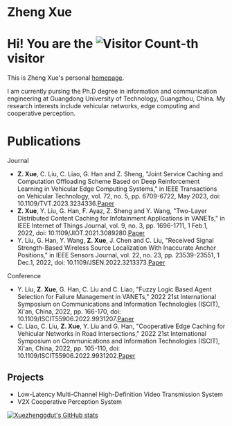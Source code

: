 
# Zheng Xue

Hi! You are the ![Visitor Count](https://profile-counter.glitch.me/Xuezhenggdut/count.svg)-th visitor
======
This is Zheng Xue's personal [homepage](https://xuezhenggdut.github.io//).

I am currently pursing the Ph.D degree in information and communication engineering at Guangdong University of Technology, Guangzhou, China. 
My research interests include vehicular networks, edge computing and cooperative perception.

Publications
======

Journal
* **Z. Xue**, C. Liu, C. Liao, G. Han and Z. Sheng, "Joint Service Caching and Computation Offloading Scheme Based on Deep Reinforcement Learning in Vehicular Edge Computing Systems," in IEEE Transactions on Vehicular Technology, vol. 72, no. 5, pp. 6709-6722, May 2023, doi: 10.1109/TVT.2023.3234336.[Paper](https://ieeexplore.ieee.org/document/10007043)
* **Z. Xue**, Y. Liu, G. Han, F. Ayaz, Z. Sheng and Y. Wang, "Two-Layer Distributed Content Caching for Infotainment Applications in VANETs," in IEEE Internet of Things Journal, vol. 9, no. 3, pp. 1696-1711, 1 Feb.1, 2022, doi: 10.1109/JIOT.2021.3089280.[Paper](https://ieeexplore.ieee.org/document/9454455)
* Y. Liu, G. Han, Y. Wang, **Z. Xue**, J. Chen and C. Liu, "Received Signal Strength-Based Wireless Source Localization With Inaccurate Anchor Positions," in IEEE Sensors Journal, vol. 22, no. 23, pp. 23539-23551, 1 Dec.1, 2022, doi: 10.1109/JSEN.2022.3213373.[Paper](https://ieeexplore.ieee.org/document/9925135)

Conference
* Y. Liu, **Z. Xue**, G. Han, C. Liu and C. Liao, "Fuzzy Logic Based Agent Selection for Failure Management in VANETs," 2022 21st International Symposium on Communications and Information Technologies (ISCIT), Xi'an, China, 2022, pp. 166-170, doi: 10.1109/ISCIT55906.2022.9931207.[Paper](https://ieeexplore.ieee.org/document/9931207)
* C. Liao, C. Liu, **Z. Xue**, Y. Liu and G. Han, "Cooperative Edge Caching for Vehicular Networks in Road Intersections," 2022 21st International Symposium on Communications and Information Technologies (ISCIT), Xi'an, China, 2022, pp. 105-110, doi: 10.1109/ISCIT55906.2022.9931202.[Paper](https://ieeexplore.ieee.org/document/9931202)

Projects
------
* Low-Latency Multi-Channel High-Definition Video Transmission System
* V2X Cooperative Perception System

<!-- ![Xuezhenggdut's GitHub stats](https://github-readme-stats-git-masterrstaa-rickstaa/api?username=Xuezhenggdut&show_icons=true&theme=tokyonight) -->

[![Xuezhenggdut's GitHub stats](https://github-readme-stats.vercel.app/api?username=Xuezhenggdut)](https://github.com/anuraghazra/github-readme-stats)